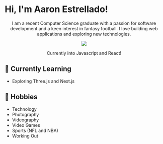 # Hi, I'm Aaron Estrellado!

<p align="center">I am a recent Computer Science graduate with a passion for software development and a keen interest in fantasy football. I love building web applications and exploring new technologies.</p>

<div align="center">
  <img src="https://github-readme-stats.vercel.app/api/top-langs/?username=aaronestre"/>
  <p>Currently into Javascript and React!</p>
</div>

## 🌱 Currently Learning
- Exploring Three.js and Next.js

## 🧡 Hobbies
- Technology
- Photography
- Videography
- Video Games
- Sports (NFL and NBA)
- Working Out
